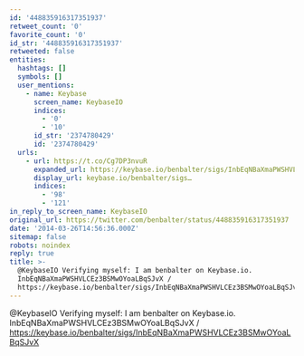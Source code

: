 ```yaml
---
id: '448835916317351937'
retweet_count: '0'
favorite_count: '0'
id_str: '448835916317351937'
retweeted: false
entities:
  hashtags: []
  symbols: []
  user_mentions:
    - name: Keybase
      screen_name: KeybaseIO
      indices:
        - '0'
        - '10'
      id_str: '2374780429'
      id: '2374780429'
  urls:
    - url: https://t.co/Cg7DP3nvuR
      expanded_url: https://keybase.io/benbalter/sigs/InbEqNBaXmaPWSHVLCEz3BSMwOYoaLBqSJvX
      display_url: keybase.io/benbalter/sigs…
      indices:
        - '98'
        - '121'
in_reply_to_screen_name: KeybaseIO
original_url: https://twitter.com/benbalter/status/448835916317351937
date: '2014-03-26T14:56:36.000Z'
sitemap: false
robots: noindex
reply: true
title: >-
  @KeybaseIO Verifying myself: I am benbalter on Keybase.io.
  InbEqNBaXmaPWSHVLCEz3BSMwOYoaLBqSJvX /
  https://keybase.io/benbalter/sigs/InbEqNBaXmaPWSHVLCEz3BSMwOYoaLBqSJvX
---
```


@KeybaseIO Verifying myself: I am benbalter on Keybase.io. InbEqNBaXmaPWSHVLCEz3BSMwOYoaLBqSJvX / https://keybase.io/benbalter/sigs/InbEqNBaXmaPWSHVLCEz3BSMwOYoaLBqSJvX